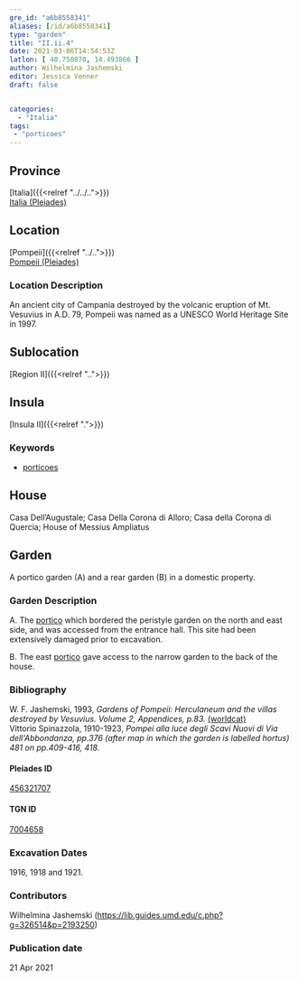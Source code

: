```yaml
---
gre_id: "a6b8558341"
aliases: [/id/a6b8558341]
type: "garden"
title: "II.ii.4"
date: 2021-03-06T14:54:53Z
latlon: [ 40.750870, 14.493866 ]
author: Wilhelmina Jashemski
editor: Jessica Venner
draft: false


categories:
  - "Italia"
tags:
 - "porticoes"
---
```


## Province
[Italia]({{<relref "../../..">}}) \
[Italia (Pleiades)](https://pleiades.stoa.org/places/1052)

## Location
[Pompeii]({{<relref "../..">}}) \
[Pompeii (Pleiades)](https://pleiades.stoa.org/places/433032)


### Location Description
An ancient city of Campania destroyed by the volcanic eruption of Mt. Vesuvius in A.D. 79, Pompeii was named as a UNESCO World Heritage Site in 1997.

## Sublocation
[Region II]({{<relref "..">}})
## Insula
[Insula II]({{<relref ".">}})

### Keywords
 - [porticoes](http://vocab.getty.edu/page/aat/300004145)


 ## House
 Casa Dell’Augustale; Casa Della Corona di Alloro; Casa della Corona di Quercia; House of Messius Ampliatus


## Garden
A portico garden (A) and a rear garden (B) in a domestic property.

### Garden Description
A. The [portico](http://vocab.getty.edu/page/aat/300004145) which bordered the peristyle garden on the north and east side, and was accessed from the entrance hall. This site had been extensively damaged prior to excavation.

B. The east [portico](http://vocab.getty.edu/page/aat/300004145) gave access to the narrow garden to the back of the house.

### Bibliography
W. F. Jashemski, 1993, *Gardens of Pompeii: Herculaneum and the villas destroyed by Vesuvius. Volume 2, Appendices, p.83.* [(worldcat)](https://www.worldcat.org/title/gardens-of-pompeii-herculaneum-and-the-villas-destroyed-by-vesuvius-volume-2-appendices/oclc/222353569)  
Vittorio Spinazzola, 1910-1923, *Pompei alla luce degli Scavi Nuovi di Via dell'Abbondanza, pp.376 (after map in which the garden is labelled hortus) 481 on pp.409-416, 418.*  

<!--#### Periodo ID-->

<!-- [PERIODO_ID](https://pleiades.stoa.org/places/PLEIADES_ID) -->

#### Pleiades ID
[456321707](https://pleiades.stoa.org/places/456321707)

#### TGN ID
[7004658](http://vocab.getty.edu/page/tgn/7004658)

###  Excavation Dates
1916, 1918 and 1921.

### Contributors
Wilhelmina Jashemski (https://lib.guides.umd.edu/c.php?g=326514&p=2193250)  

### Publication date

21 Apr 2021
<!-- Format: dd MONTH_NAME yyyy -->

<!-- DATE -->
